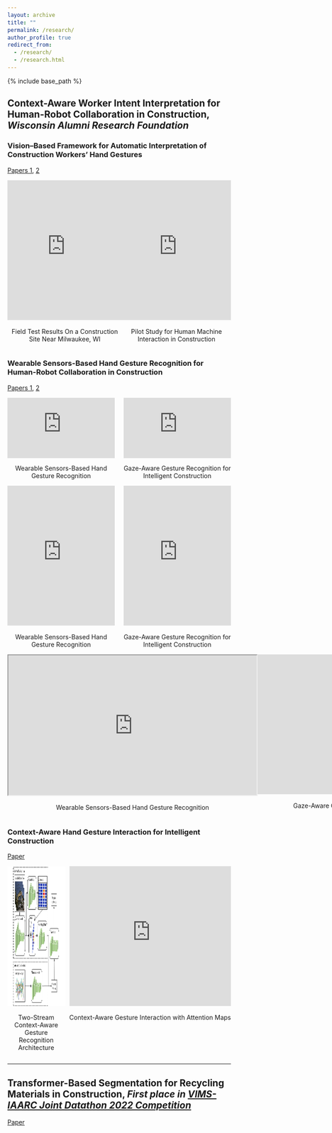 ```yaml
---
layout: archive
title: ""
permalink: /research/
author_profile: true
redirect_from:
  - /research/
  - /research.html
---
```


{% include base_path %}

## Context-Aware Worker Intent Interpretation for Human-Robot Collaboration in Construction, *Wisconsin Alumni Research Foundation*
### Vision–Based Framework for Automatic Interpretation of Construction Workers’ Hand Gestures 
[Papers 1](https://www.sciencedirect.com/science/article/abs/pii/S0926580521000765), [2](https://www.sciencedirect.com/science/article/abs/pii/S092658052100323X)

<div style="display: flex; justify-content: space-between;">

  <div style="text-align: center;">
    <iframe height="315" style="width: 100%; max-width: 560px; object-fit: cover;" 
    src="https://www.youtube.com/embed/ew2U-zLq87I" frameborder="0" allowfullscreen></iframe>
    <p>Field Test Results On a Construction Site Near Milwaukee, WI</p>
  </div>

  <div style="text-align: center;">
    <iframe height="315" style="width: 100%; max-width: 560px; object-fit: cover;" 
    src="https://www.youtube.com/embed/LV8_7O8yeCE" frameborder="0" allowfullscreen></iframe>
    <p>Pilot Study for Human Machine Interaction in Construction</p>
  </div>

</div>

### Wearable Sensors-Based Hand Gesture Recognition for Human-Robot Collaboration in Construction
[Papers 1](https://ieeexplore.ieee.org/abstract/document/9961200), [2](https://linkinghub.elsevier.com/retrieve/pii/S0952197623003639)

<div style="display: flex; justify-content: space-between; align-items: flex-start;">
  
  <!-- Left: Video 1 -->
  <div style="flex: 1; margin-right: 10px; text-align: center; max-width: 50%;">
    <div style="position: relative; width: 100%; padding-bottom: 56.25%; height: 0; overflow: hidden;">
      <iframe style="position: absolute; top: 0; left: 0; width: 100%; height: 100%;" 
      src="https://www.youtube.com/embed/e2Uf2nTtvsc" frameborder="0" allowfullscreen></iframe>
    </div>
    <p>Wearable Sensors-Based Hand Gesture Recognition</p>
  </div>

  <!-- Right: Video 2 -->
  <div style="flex: 1; margin-left: 10px; text-align: center; max-width: 50%;">
    <div style="position: relative; width: 100%; padding-bottom: 56.25%; height: 0; overflow: hidden;">
      <iframe style="position: absolute; top: 0; left: 0; width: 100%; height: 100%;" 
      src="https://www.youtube.com/embed/Xhx9rJ9TWmw" frameborder="0" allowfullscreen></iframe>
    </div>
    <p>Gaze-Aware Gesture Recognition for Intelligent Construction</p>
  </div>

</div>

<div style="display: flex; justify-content: space-between; align-items: flex-start;">
  
  <!-- Left: Video 1 -->
  <div style="flex: 1; margin-right: 10px; text-align: center; max-width: 50%;">
    <iframe height="315" style="width: 100%; object-fit: cover;" 
    src="https://www.youtube.com/embed/e2Uf2nTtvsc" frameborder="0" allowfullscreen></iframe>
    <p>Wearable Sensors-Based Hand Gesture Recognition</p>
  </div>

  <!-- Right: Video 2 -->
  <div style="flex: 1; margin-left: 10px; text-align: center; max-width: 50%;">
    <iframe height="315" style="width: 100%; object-fit: cover;" 
    src="https://www.youtube.com/embed/Xhx9rJ9TWmw" frameborder="0" allowfullscreen></iframe>
    <p>Gaze-Aware Gesture Recognition for Intelligent Construction</p>
  </div>

</div>

<div style="display: flex; justify-content: space-between;">

  <div style="text-align: center;">
    <iframe height="315" width="560" 
    src="https://www.youtube.com/embed/e2Uf2nTtvsc" allowfullscreen></iframe>
    <p>Wearable Sensors-Based Hand Gesture Recognition</p>
  </div>

  <div style="text-align: center;">
    <iframe height="315" width="560"  
    src="https://www.youtube.com/embed/Xhx9rJ9TWmw" frameborder="0" allowfullscreen></iframe>
    <p>Gaze-Aware Gesture Recognition for Intelligent Construction</p>
  </div>

</div>

### Context-Aware Hand Gesture Interaction for Intelligent Construction
[Paper](https://onlinelibrary.wiley.com/doi/full/10.1111/mice.13202)

<div style="display: flex; justify-content: space-between;">

  <div style="flex: 1; margin-right: 10px; text-align: center;">
    <img src="../images/twostream.jpg" alt="Description of the image" style="height: 315px; width: auto;">
    <p>Two-Stream Context-Aware Gesture Recognition Architecture</p>
  </div>

  <div style="text-align: center;">
    <iframe height="315" style="width: 100%; max-width: 560px;" 
    src="https://www.youtube.com/embed/WZ1Y1_LToE4" frameborder="0" allowfullscreen></iframe>
    <p>Context-Aware Gesture Interaction with Attention Maps</p>
  </div>

</div>

---

## Transformer-Based Segmentation for Recycling Materials in Construction, *First place in [VIMS-IAARC Joint Datathon 2022 Competition](https://www.linkedin.com/feed/update/urn:li:activity:6918671751778373632/)*
[Paper](https://www.sciencedirect.com/science/article/pii/S0926580523002431)


<!-- Education
======
* Ph.D in Version Control Theory, GitHub University, 2018 (expected)
* M.S. in Jekyll, GitHub University, 2014
* B.S. in GitHub, GitHub University, 2012

Work experience
======
* Spring 2024: Academic Pages Collaborator
  * Github University
  * Duties includes: Updates and improvements to template
  * Supervisor: The Users

* Fall 2015: Research Assistant
  * Github University
  * Duties included: Merging pull requests
  * Supervisor: Professor Hub

* Summer 2015: Research Assistant
  * Github University
  * Duties included: Tagging issues
  * Supervisor: Professor Git
  
Skills
======
* Skill 1
* Skill 2
  * Sub-skill 2.1
  * Sub-skill 2.2
  * Sub-skill 2.3
* Skill 3

Publications
======
  <ul>{% for post in site.publications reversed %}
    {% include archive-single-cv.html %}
  {% endfor %}</ul>
  
Talks
======
  <ul>{% for post in site.talks reversed %}
    {% include archive-single-talk-cv.html  %}
  {% endfor %}</ul>
  
Teaching
======
  <ul>{% for post in site.teaching reversed %}
    {% include archive-single-cv.html %}
  {% endfor %}</ul>
  
Service and leadership
======
* Currently signed in to 43 different slack teams -->
